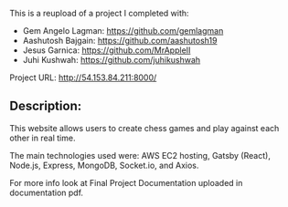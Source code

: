 This is a reupload of a project I completed with:

- Gem Angelo Lagman: https://github.com/gemlagman
- Aashutosh Bajgain: https://github.com/aashutosh19
- Jesus Garnica: https://github.com/MrAppleII
- Juhi Kushwah: https://github.com/juhikushwah

Project URL: http://54.153.84.211:8000/

## Description:

This website allows users to create chess games and play against each other in real time.

The main technologies used were: AWS EC2 hosting, Gatsby (React), Node.js, Express, MongoDB, Socket.io, and Axios.

For more info look at Final Project Documentation uploaded in documentation pdf.
